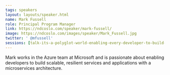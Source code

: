 ```yaml
---
tags: speakers
layout: layouts/speaker.html
name: Mark Fussell
role: Principal Program Manager
link: https://ndcoslo.com/speaker/mark-fussell/
image: https://ndcoslo.com/images/speaker/Mark_Fussell.jpg
twitter: ' @mfussell'
sessions: [talk-its-a-polyglot-world-enabling-every-developer-to-build-distributed-applications,talk-build-a-cloud-native-application-with-distributed-application-runtimedapr-part-i,talk-build-a-cloud-native-application-with-distributed-application-runtimedapr-part-ii]
---
```

Mark works in the Azure team at Microsoft and is passionate about enabling developers to build scalable, resilient services and applications with a microservices architecture.